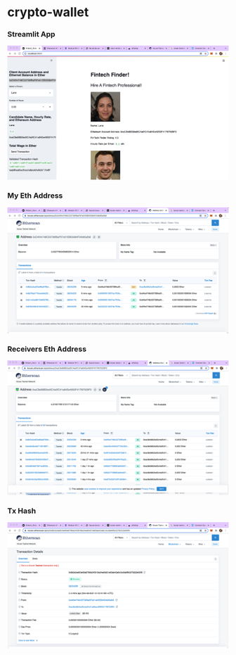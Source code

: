 # crypto-wallet

### Streamlit App

![alt text](https://github.com/madhugirl/crypto-wallet/blob/main/streamlit%20app.png)

### My Eth Address

![alt text](https://github.com/madhugirl/crypto-wallet/blob/main/my%20eth%20address.png)

### Receivers Eth Address

![alt text](https://github.com/madhugirl/crypto-wallet/blob/main/receivers%20eth%20address.png)

### Tx Hash

![alt text](https://github.com/madhugirl/crypto-wallet/blob/main/tx%20hash.png)